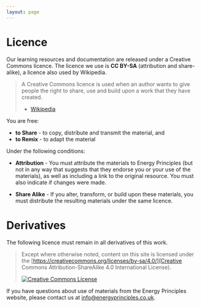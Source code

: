 ```yaml
---
layout: page
---
```


# Licence

Our learning resources and documentation are released under a Creative Commons licence. The licence we use is **CC BY-SA** (attribution and share-alike), a licence also used by Wikipedia.

> A Creative Commons licence is used when an author wants to give people the right to share, use and build upon a work that they have created.
> - [Wikipedia](http://en.wikipedia.org/wiki/Creative_Commons_license)

You are free:

* **to Share** - to copy, distribute and transmit the material, and
* **to Remix** - to adapt the material

Under the following conditions:

* **Attribution** - You must attribute the materials to Energy Principles (but not in any way that suggests that they endorse you or your use of the materials), as well as including a link to the original resource. You must also indicate if changes were made.

* **Share Alike** - If you alter, transform, or build upon these materials, you must distribute the resulting materials under the same licence.

# Derivatives

The following licence must remain in all derivatives of this work. 

> Except where otherwise noted, content on this site is licensed under the [https://creativecommons.org/licenses/by-sa/4.0/](Creative Commons Attribution-ShareAlike 4.0 International License).
> 
> [![Creative Commons License](http://i.creativecommons.org/l/by-sa/4.0/88x31.png)](http://creativecommons.org/licenses/by-sa/4.0/)

If you have questions about use of materials from the Energy Principles website, please contact us at <a href="mailto:info@energyprinciples.co.uk">info@energyprinciples.co.uk</a>.
